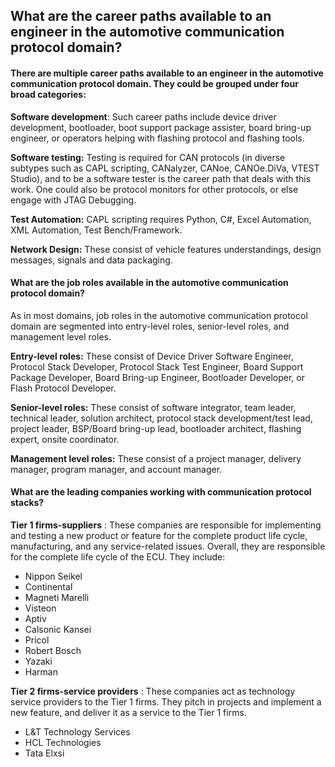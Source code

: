 ## What are the career paths available to an engineer in the automotive communication protocol domain?

#### There are multiple career paths available to an engineer in the automotive communication protocol domain. They could be grouped under four broad categories:

**Software development**: Such career paths include device driver development, bootloader, boot support package assister, board bring-up engineer, or operators helping with flashing protocol and flashing tools.

**Software testing:** Testing is required for CAN protocols (in diverse subtypes such as CAPL scripting, CANalyzer, CANoe, CANOe.DiVa, VTEST Studio), and to be a software tester is the career path that deals with this work. One could also be protocol monitors for other protocols, or else engage with JTAG Debugging.

**Test Automation:** CAPL scripting requires Python, C#, Excel Automation, XML Automation, Test Bench/Framework. 

**Network Design:** These consist of vehicle features understandings, design messages, signals and data packaging. 

#### What are the job roles available in the automotive communication protocol domain?

As in most domains, job roles in the automotive communication protocol domain are segmented into entry-level roles, senior-level roles, and management level roles.

**Entry-level roles:** These consist of Device Driver Software Engineer, Protocol Stack Developer, Protocol Stack Test Engineer, Board Support Package Developer, Board Bring-up Engineer, Bootloader Developer, or Flash Protocol Developer.

**Senior-level roles:** These consist of software integrator, team leader, technical leader, solution architect, protocol stack development/test lead, project leader, BSP/Board bring-up lead, bootloader architect, flashing expert, onsite coordinator.

**Management level roles:** These consist of a project manager, delivery manager, program manager, and account manager.

#### What are the leading companies working with communication protocol stacks?

**Tier 1 firms-suppliers** : These companies are responsible for implementing and testing a new product or feature for the complete product life cycle, manufacturing, and any service-related issues. Overall, they are responsible for the complete life cycle of the ECU. They include:

- Nippon Seikel
- Continental
- Magneti Marelli
- Visteon
- Aptiv
- Calsonic Kansei
- Pricol
- Robert Bosch
- Yazaki
- Harman

**Tier 2 firms-service providers** : These companies act as technology service providers to the Tier 1 firms. They pitch in projects and implement a new feature, and deliver it as a service to the Tier 1 firms.

- L&T Technology Services
- HCL Technologies
- Tata Elxsi

